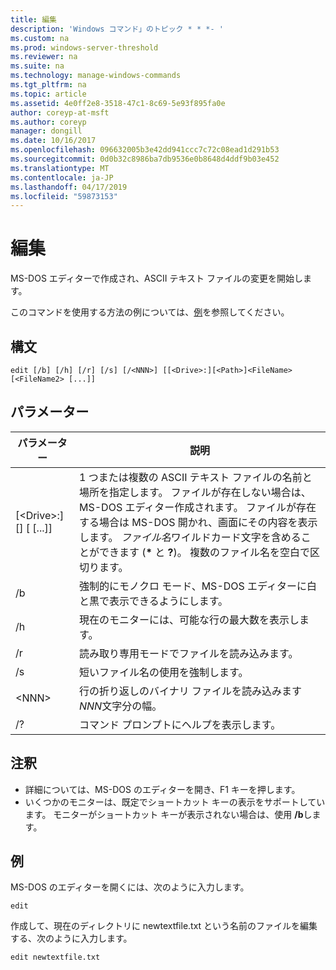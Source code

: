 ```yaml
---
title: 編集
description: 'Windows コマンド」のトピック * * *- '
ms.custom: na
ms.prod: windows-server-threshold
ms.reviewer: na
ms.suite: na
ms.technology: manage-windows-commands
ms.tgt_pltfrm: na
ms.topic: article
ms.assetid: 4e0ff2e8-3518-47c1-8c69-5e93f895fa0e
author: coreyp-at-msft
ms.author: coreyp
manager: dongill
ms.date: 10/16/2017
ms.openlocfilehash: 096632005b3e42dd941ccc7c72c08ead1d291b53
ms.sourcegitcommit: 0d0b32c8986ba7db9536e0b8648d4ddf9b03e452
ms.translationtype: MT
ms.contentlocale: ja-JP
ms.lasthandoff: 04/17/2019
ms.locfileid: "59873153"
---
```

# <a name="edit"></a>編集



MS-DOS エディターで作成され、ASCII テキスト ファイルの変更を開始します。

このコマンドを使用する方法の例については、[例](#BKMK_examples)を参照してください。

## <a name="syntax"></a>構文

```
edit [/b] [/h] [/r] [/s] [/<NNN>] [[<Drive>:][<Path>]<FileName> [<FileName2> [...]]
```

## <a name="parameters"></a>パラメーター

|パラメーター|説明|
|---------|-----------|
|[\<Drive>:][<Path>]<FileName> [<FileName2> [...]]|1 つまたは複数の ASCII テキスト ファイルの名前と場所を指定します。 ファイルが存在しない場合は、MS-DOS エディター作成されます。 ファイルが存在する場合は MS-DOS 開かれ、画面にその内容を表示します。 *ファイル名*ワイルドカード文字を含めることができます (**&#42;** と **?**)。 複数のファイル名を空白で区切ります。|
|/b|強制的にモノクロ モード、MS-DOS エディターに白と黒で表示できるようにします。|
|/h|現在のモニターには、可能な行の最大数を表示します。|
|/r|読み取り専用モードでファイルを読み込みます。|
|/s|短いファイル名の使用を強制します。|
|\<NNN>|行の折り返しのバイナリ ファイルを読み込みます*NNN*文字分の幅。|
|/?|コマンド プロンプトにヘルプを表示します。|

## <a name="remarks"></a>注釈

-   詳細については、MS-DOS のエディターを開き、F1 キーを押します。
-   いくつかのモニターは、既定でショートカット キーの表示をサポートしています。 モニターがショートカット キーが表示されない場合は、使用 **/b**します。

## <a name="BKMK_examples"></a>例

MS-DOS のエディターを開くには、次のように入力します。
```
edit
```
作成して、現在のディレクトリに newtextfile.txt という名前のファイルを編集する、次のように入力します。
```
edit newtextfile.txt
```
